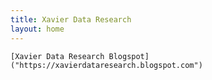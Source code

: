 ```yaml
---
title: Xavier Data Research
layout: home
---
```


    [Xavier Data Research Blogspot]("https://xavierdataresearch.blogspot.com")
   


